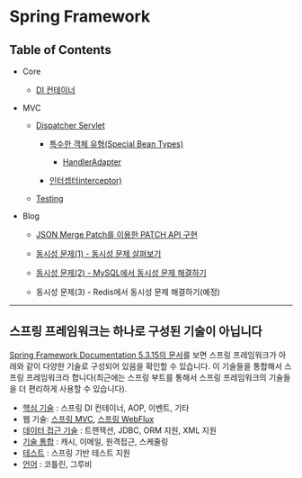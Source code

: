 # Spring Framework

## Table of Contents

- Core

    - [DI 컨테이너](https://github.com/eastshine-high/til/blob/main/spring/spring-framework/core/di-container.md)

- MVC

    - [Dispatcher Servlet](https://github.com/eastshine-high/til/tree/main/spring/spring-framework/web-servlet/spring-mvc/dispatcher-servlet)

        - [특수한 객체 유형(Special Bean Types)](https://github.com/eastshine-high/til/tree/main/spring/spring-framework/web-servlet/spring-mvc/dispatcher-servlet/special-bean-types)

            - [HandlerAdapter](https://github.com/eastshine-high/til/blob/main/spring/spring-framework/web-servlet/spring-mvc/dispatcher-servlet/special-bean-types/handler-adapter.md)

        - [인터셉터interceptor)](https://github.com/eastshine-high/til/blob/main/spring/spring-framework/web-servlet/spring-mvc/dispatcher-servlet/interception.md)

    - [Testing](https://github.com/eastshine-high/til/blob/main/spring/spring-framework/web-servlet/spring-mvc/testing.md)

- Blog

    - [JSON Merge Patch를 이용한 PATCH API 구현](https://github.com/eastshine-high/til/blob/main/spring/spring-framework/blog/json-merge-patch.md)

    - [동시성 문제(1) - 동시성 문제 살펴보기](https://github.com/eastshine-high/til/blob/main/spring/spring-framework/blog/concurrency-Issue-1.md)

    - [동시성 문제(2) - MySQL에서 동시성 문제 해결하기](https://github.com/eastshine-high/til/blob/main/spring/spring-framework/blog/concurrency-Issue-2.md)

    - 동시성 문제(3) - Redis에서 동시성 문제 해결하기(예정)

---

## 스프링 프레임워크는 하나로 구성된 기술이 아닙니다

[Spring Framework Documentation 5.3.15의 문서](https://docs.spring.io/spring-framework/docs/5.3.x/reference/html/)를 보면 스프링 프레임워크가 아래와 같이 다양한 기술로 구성되어 있음을 확인할 수 있습니다. 이 기술들을 통합해서 스프링 프레임워크라 합니다(최근에는 스프링 부트를 통해서 스프링 프레임워크의 기술들을 더 편리하게 사용할 수 있습니다).

- [핵심 기술](https://docs.spring.io/spring-framework/docs/5.3.x/reference/html/core.html) : 스프링 DI 컨테이너, AOP, 이벤트, 기타
- 웹 기술: [스프링 MVC](https://docs.spring.io/spring-framework/docs/5.3.x/reference/html/web.html), [스프링 WebFlux](https://docs.spring.io/spring-framework/docs/5.3.x/reference/html/web-reactive.html)
- [데이터 접근 기술](https://docs.spring.io/spring-framework/docs/5.3.x/reference/html/data-access.html) : 트랜잭션, JDBC, ORM 지원, XML 지원
- [기술 통합](https://docs.spring.io/spring-framework/docs/5.3.x/reference/html/integration.html) : 캐시, 이메일, 원격접근, 스케줄링
- [테스트](https://docs.spring.io/spring-framework/docs/5.3.x/reference/html/testing.html) : 스프링 기반 테스트 지원
- [언어](https://docs.spring.io/spring-framework/docs/5.3.x/reference/html/languages.html) : 코틀린, 그루비
